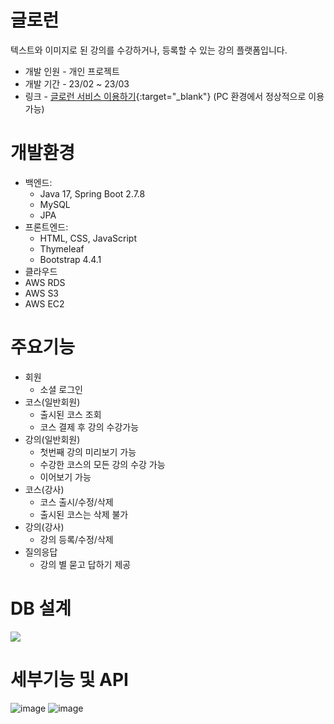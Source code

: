# 글로런

텍스트와 이미지로 된 강의를 수강하거나, 등록할 수 있는 강의 플랫폼입니다.

* 개발 인원 -  개인 프로젝트
* 개발 기간 - 23/02 ~ 23/03
* 링크 - [글로런 서비스 이용하기](http://13.124.113.195:8080/){:target="_blank"} (PC 환경에서 정상적으로 이용 가능)

# 개발환경
* 백엔드:
  * Java 17, Spring Boot 2.7.8
  * MySQL
  * JPA
* 프론트엔드:
  * HTML, CSS, JavaScript
  * Thymeleaf
  * Bootstrap 4.4.1
* 클라우드
 * AWS RDS
 * AWS S3
 * AWS EC2
  
# 주요기능
* 회원
  * 소셜 로그인
* 코스(일반회원)
  * 출시된 코스 조회
  * 코스 결제 후 강의 수강가능
* 강의(일반회원)
  * 첫번째 강의 미리보기 가능
  * 수강한 코스의 모든 강의 수강 가능
  * 이어보기 가능
* 코스(강사)
  * 코스 출시/수정/삭제
  * 출시된 코스는 삭제 불가
* 강의(강사)
  * 강의 등록/수정/삭제
* 질의응답
  * 강의 별 묻고 답하기 제공
  
# DB 설계
<img src = "https://user-images.githubusercontent.com/71579787/227470551-228c6fc3-c97c-42d3-ba57-e2dc09697468.png"></img>

# 세부기능 및 API
![image](https://user-images.githubusercontent.com/71579787/227471055-69b3b07b-550e-448f-a360-fd23b671b825.png)
![image](https://user-images.githubusercontent.com/71579787/227471154-d100f767-1917-40f0-9a30-f1f72e0996bc.png)




